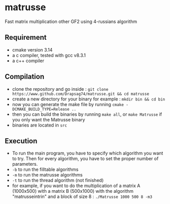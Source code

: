 # matrusse
Fast matrix multiplication other GF2 using 4-russians algorithm

## Requirement

* cmake version 3.14
* a c compiler, tested with gcc v8.3.1
* a c++ compiler

## Compilation

* clone the repository and go inside : `git clone https://www.github.com/Drapsag74/matrusse.git && cd matrusse`
* create a new directory for your binary for example : `mkdir bin && cd bin`
* now you can generate the make file by running `cmake -DCMAKE_BUILD_TYPE=Release ..`
* then you can build the binaries by running `make all`, or `make Matrusse` if you only want the Matrusse binary
* binaries are located in `src`

## Execution

* To run the main program, you have to specify which algorithm you want to try. Then for every algorithm, you have to set the proper number of parameters.
* `-b` to run the filltable algorithms
* `-m` to run the matrusse algorithms
* `-t` to run the thread algorithm (not finished)
* for example, if you want to do the multiplication of a matrix A (1000x500) with a matrix B (500x1000) with the algorithm "matrusseintrin" and a block of size 8 : `./Matrusse 1000 500 8 -m3`
